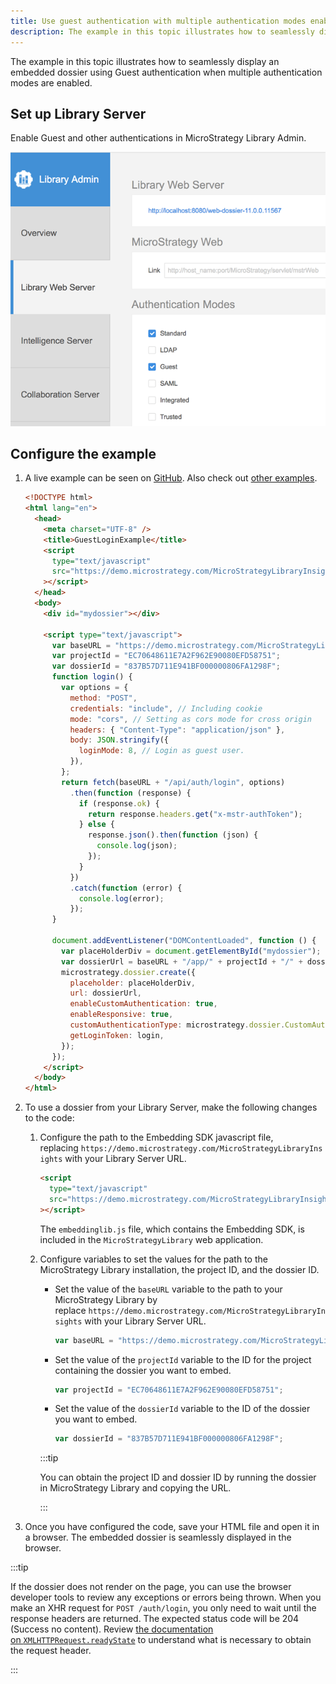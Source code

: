 ```yaml
---
title: Use guest authentication with multiple authentication modes enabled
description: The example in this topic illustrates how to seamlessly display an embedded dossier using Guest authentication when multiple authentication modes are enabled.
---
```


The example in this topic illustrates how to seamlessly display an embedded dossier using Guest authentication when multiple authentication modes are enabled.

## Set up Library Server

Enable Guest and other authentications in MicroStrategy Library Admin.

![MSTR Library Admin Guest Auth](../images/MstrLibraryAdmin_GuestAuth.png)

## Configure the example

1. A live example can be seen on [GitHub](https://microstrategy.github.io/embedding-sdk-samples/feature_showcase/1_2_Guest_With_MultiAuth.html). Also check out [other examples](https://microstrategy.github.io/embedding-sdk-samples/).

   ```html
   <!DOCTYPE html>
   <html lang="en">
     <head>
       <meta charset="UTF-8" />
       <title>GuestLoginExample</title>
       <script
         type="text/javascript"
         src="https://demo.microstrategy.com/MicroStrategyLibraryInsights/javascript/embeddinglib.js"
       ></script>
     </head>
     <body>
       <div id="mydossier"></div>

       <script type="text/javascript">
         var baseURL = "https://demo.microstrategy.com/MicroStrategyLibraryInsights";
         var projectId = "EC70648611E7A2F962E90080EFD58751";
         var dossierId = "837B57D711E941BF000000806FA1298F";
         function login() {
           var options = {
             method: "POST",
             credentials: "include", // Including cookie
             mode: "cors", // Setting as cors mode for cross origin
             headers: { "Content-Type": "application/json" },
             body: JSON.stringify({
               loginMode: 8, // Login as guest user.
             }),
           };
           return fetch(baseURL + "/api/auth/login", options)
             .then(function (response) {
               if (response.ok) {
                 return response.headers.get("x-mstr-authToken");
               } else {
                 response.json().then(function (json) {
                   console.log(json);
                 });
               }
             })
             .catch(function (error) {
               console.log(error);
             });
         }

         document.addEventListener("DOMContentLoaded", function () {
           var placeHolderDiv = document.getElementById("mydossier");
           var dossierUrl = baseURL + "/app/" + projectId + "/" + dossierId;
           microstrategy.dossier.create({
             placeholder: placeHolderDiv,
             url: dossierUrl,
             enableCustomAuthentication: true,
             enableResponsive: true,
             customAuthenticationType: microstrategy.dossier.CustomAuthenticationType.AUTH_TOKEN,
             getLoginToken: login,
           });
         });
       </script>
     </body>
   </html>
   ```

1. To use a dossier from your Library Server, make the following changes to the code:

   1. Configure the path to the Embedding SDK javascript file, replacing `https://demo.microstrategy.com/MicroStrategyLibraryInsights` with your Library Server URL.

      ```html
      <script
        type="text/javascript"
        src="https://demo.microstrategy.com/MicroStrategyLibraryInsights/javascript/embeddinglib.js"
      ></script>
      ```

      The `embeddinglib.js` file, which contains the Embedding SDK, is included in the `MicroStrategyLibrary` web application.

   1. Configure variables to set the values for the path to the MicroStrategy Library installation, the project ID, and the dossier ID.

      - Set the value of the `baseURL` variable to the path to your MicroStrategy Library by replace `https://demo.microstrategy.com/MicroStrategyLibraryInsights` with your Library Server URL.

        ```js
        var baseURL = "https://demo.microstrategy.com/MicroStrategyLibraryInsights";
        ```

      - Set the value of the `projectId` variable to the ID for the project containing the dossier you want to embed.

        ```js
        var projectId = "EC70648611E7A2F962E90080EFD58751";
        ```

      - Set the value of the `dossierId` variable to the ID of the dossier you want to embed.

        ```js
        var dossierId = "837B57D711E941BF000000806FA1298F";
        ```

      :::tip

      You can obtain the project ID and dossier ID by running the dossier in MicroStrategy Library and copying the URL.

      :::

1. Once you have configured the code, save your HTML file and open it in a browser. The embedded dossier is seamlessly displayed in the browser.

:::tip

If the dossier does not render on the page, you can use the browser developer tools to review any exceptions or errors being thrown. When you make an XHR request for `POST /auth/login`, you only need to wait until the response headers are returned. The expected status code will be 204 (Success no content). Review [the documentation on `XMLHTTPRequest.readyState`](https://developer.mozilla.org/en-US/docs/Web/API/XMLHttpRequest/readyState) to understand what is necessary to obtain the request header.

:::
